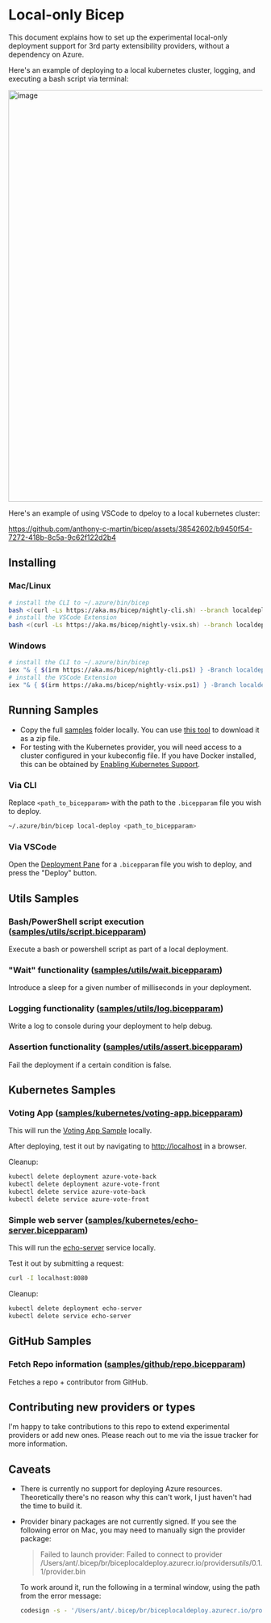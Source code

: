 # Local-only Bicep
This document explains how to set up the experimental local-only deployment support for 3rd party extensibility providers, without a dependency on Azure.

Here's an example of deploying to a local kubernetes cluster, logging, and executing a bash script via terminal:

<img width="815" alt="image" src="https://github.com/anthony-c-martin/bicep/assets/38542602/7e0c353f-7d9b-4fd0-9468-bf877680a3e0">

Here's an example of using VSCode to dpeloy to a local kubernetes cluster:

https://github.com/anthony-c-martin/bicep/assets/38542602/b9450f54-7272-418b-8c5a-9c62f122d2b4

## Installing
### Mac/Linux
```sh
# install the CLI to ~/.azure/bin/bicep
bash <(curl -Ls https://aka.ms/bicep/nightly-cli.sh) --branch localdeploy
# install the VSCode Extension
bash <(curl -Ls https://aka.ms/bicep/nightly-vsix.sh) --branch localdeploy
```

### Windows
```sh
# install the CLI to ~/.azure/bin/bicep
iex "& { $(irm https://aka.ms/bicep/nightly-cli.ps1) } -Branch localdeploy"
# install the VSCode Extension
iex "& { $(irm https://aka.ms/bicep/nightly-vsix.ps1) } -Branch localdeploy"
```

## Running Samples
* Copy the full [samples](./samples) folder locally. You can use [this tool](https://download-directory.github.io/?url=https%3A%2F%2Fgithub.com%2Fanthony-c-martin%2Fbicep-local-providers%2Ftree%2Fmain%2Fsamples) to download it as a zip file.
* For testing with the Kubernetes provider, you will need access to a cluster configured in your kubeconfig file. If you have Docker installed, this can be obtained by [Enabling Kubernetes Support](https://docs.docker.com/desktop/kubernetes/).

### Via CLI
Replace `<path_to_bicepparam>` with the path to the `.bicepparam` file you wish to deploy.
```sh
~/.azure/bin/bicep local-deploy <path_to_bicepparam>
```

### Via VSCode
Open the [Deployment Pane](https://github.com/Azure/bicep/blob/main/docs/experimental/deploy-ui.md) for a `.bicepparam` file you wish to deploy, and press the "Deploy" button.

## Utils Samples
### Bash/PowerShell script execution ([samples/utils/script.bicepparam](./samples/utils/script.bicepparam))
Execute a bash or powershell script as part of a local deployment.

### "Wait" functionality ([samples/utils/wait.bicepparam](./samples/utils/wait.bicepparam))
Introduce a sleep for a given number of milliseconds in your deployment.

### Logging functionality ([samples/utils/log.bicepparam](./samples/utils/log.bicepparam))
Write a log to console during your deployment to help debug.

### Assertion functionality ([samples/utils/assert.bicepparam](./samples/utils/assert.bicepparam))
Fail the deployment if a certain condition is false.

## Kubernetes Samples
### Voting App ([samples/kubernetes/voting-app.bicepparam](./samples/kubernetes/voting-app.bicepparam))

This will run the [Voting App Sample](https://github.com/Azure-Samples/azure-voting-app-redis) locally.

After deploying, test it out by navigating to [http://localhost](http://localhost) in a browser.

Cleanup:
```sh
kubectl delete deployment azure-vote-back
kubectl delete deployment azure-vote-front
kubectl delete service azure-vote-back
kubectl delete service azure-vote-front
```

### Simple web server ([samples/kubernetes/echo-server.bicepparam](./samples/kubernetes/echo-server.bicepparam))

This will run the [echo-server](https://ealenn.github.io/Echo-Server/) service locally.

Test it out by submitting a request:
```sh
curl -I localhost:8080
```

Cleanup:
```sh
kubectl delete deployment echo-server 
kubectl delete service echo-server
```

## GitHub Samples
### Fetch Repo information ([samples/github/repo.bicepparam](./samples/github/repo.bicepparam))

Fetches a repo + contributor from GitHub.

## Contributing new providers or types
I'm happy to take contributions to this repo to extend experimental providers or add new ones. Please reach out to me via the issue tracker for more information.

## Caveats
* There is currently no support for deploying Azure resources. Theoretically there's no reason why this can't work, I just haven't had the time to build it.
* Provider binary packages are not currently signed. If you see the following error on Mac, you may need to manually sign the provider package:
    > Failed to launch provider: Failed to connect to provider /Users/ant/.bicep/br/biceplocaldeploy.azurecr.io/providers$utils/0.1.1$/provider.bin
   
   To work around it, run the following in a terminal window, using the path from the error message:
   ```sh
   codesign -s - '/Users/ant/.bicep/br/biceplocaldeploy.azurecr.io/providers$utils/0.1.1$/provider.bin'
   ```